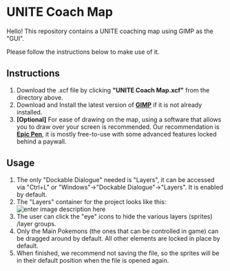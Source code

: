 # UNITE Coach Map

Hello! This repository contains a UNITE coaching map using GIMP as the "GUI". 

Please follow the instructions below to make use of it. 

## Instructions

1. Download the .xcf file by clicking **"UNITE Coach Map.xcf"** from the directory above.
2. Download and Install the latest version of **[GIMP](https://www.gimp.org)** if it is not already installed.
3. **[Optional]** For ease of drawing on the map, using a software that allows you to draw over your screen is recommended. Our recommendation is **[Epic Pen](https://epicpen.com)**, it is mostly free-to-use with some advanced features locked behind a paywall.  

## Usage
1. The only "Dockable Dialogue" needed is "Layers", it can be accessed via "Ctrl+L" or "Windows"->"Dockable Dialogue"->"Layers". It is enabled by default. 
2. The "Layers" container for the project looks like this:
 ![enter image description here](https://i.imgur.com/tq0x6j7.png)
 3. The user can click the "eye" icons to hide the various layers (sprites) /layer groups.
 4. Only the Main Pokemons (the ones that can be controlled in game) can be dragged around by default. All other elements are locked in place by default.
 5. When finished, we recommend not saving the file, so the sprites will be in their default position when the file is opened again.  


